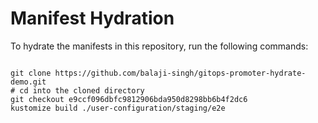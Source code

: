 
# Manifest Hydration

To hydrate the manifests in this repository, run the following commands:

```shell

git clone https://github.com/balaji-singh/gitops-promoter-hydrate-demo.git
# cd into the cloned directory
git checkout e9ccf096dbfc9812906bda950d8298bb6b4f2dc6
kustomize build ./user-configuration/staging/e2e
```